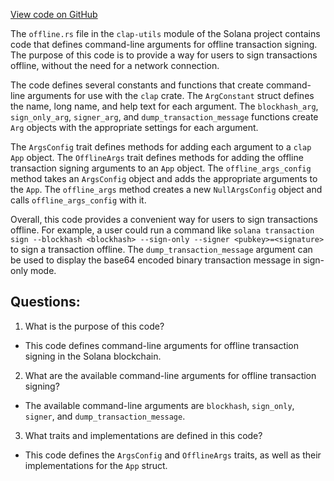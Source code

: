 
[View code on GitHub](https://github.com/solana-labs/solana/blob/master/clap-utils/src/offline.rs)

The `offline.rs` file in the `clap-utils` module of the Solana project contains code that defines command-line arguments for offline transaction signing. The purpose of this code is to provide a way for users to sign transactions offline, without the need for a network connection. 

The code defines several constants and functions that create command-line arguments for use with the `clap` crate. The `ArgConstant` struct defines the name, long name, and help text for each argument. The `blockhash_arg`, `sign_only_arg`, `signer_arg`, and `dump_transaction_message` functions create `Arg` objects with the appropriate settings for each argument. 

The `ArgsConfig` trait defines methods for adding each argument to a `clap` `App` object. The `OfflineArgs` trait defines methods for adding the offline transaction signing arguments to an `App` object. The `offline_args_config` method takes an `ArgsConfig` object and adds the appropriate arguments to the `App`. The `offline_args` method creates a new `NullArgsConfig` object and calls `offline_args_config` with it. 

Overall, this code provides a convenient way for users to sign transactions offline. For example, a user could run a command like `solana transaction sign --blockhash <blockhash> --sign-only --signer <pubkey>=<signature>` to sign a transaction offline. The `dump_transaction_message` argument can be used to display the base64 encoded binary transaction message in sign-only mode.
## Questions: 
 1. What is the purpose of this code?
- This code defines command-line arguments for offline transaction signing in the Solana blockchain.

2. What are the available command-line arguments for offline transaction signing?
- The available command-line arguments are `blockhash`, `sign_only`, `signer`, and `dump_transaction_message`.

3. What traits and implementations are defined in this code?
- This code defines the `ArgsConfig` and `OfflineArgs` traits, as well as their implementations for the `App` struct.